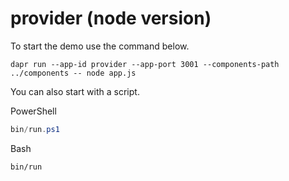 # provider (node version)

To start the demo use the command below.

```shell
dapr run --app-id provider --app-port 3001 --components-path ../components -- node app.js
```

You can also start with a script.

PowerShell

```powershell
bin/run.ps1
```

Bash

```bash
bin/run
```
